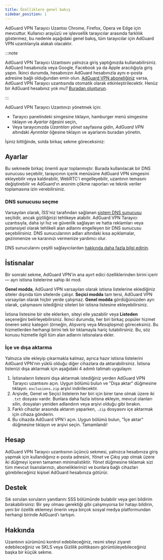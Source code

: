 ```yaml
---
title: Özelliklere genel bakış
sidebar_position: 1
---
```


AdGuard VPN Tarayıcı Uzantısı Chrome, Firefox, Opera ve Edge için mevcuttur. Kullanıcı arayüzü ve işlevsellik tarayıcılar arasında farklılık göstermez, bu nedenle aşağıdaki genel bakış, tüm tarayıcılar için AdGuard VPN uzantılarıyla alakalı olacaktır.

:::note

AdGuard VPN Tarayıcı Uzantısını yalnızca giriş yaptığınızda kullanabilirsiniz. AdGuard hesabınızla veya Google, Facebook ya da Apple aracılığıyla giriş yapın. İkinci durumda, hesabınızın AdGuard hesabınızla aynı e-posta adresine bağlı olduğundan emin olun. [AdGuard VPN aboneliğiniz](/general/subscription) varsa, AdGuard VPN Tarayıcı uzantısında otomatik olarak etkinleştirilecektir. Henüz bir AdGuard hesabınız yok mu? [Buradan oluşturun](https://auth.adguard.com/registration.html).

:::

AdGuard VPN Tarayıcı Uzantınızı yönetmek için:

- Tarayıcı panelindeki simgesine tıklayın, hamburger menü simgesine tıklayın ve *Ayarlar* öğesini seçin,
- Veya tarayıcınızda *Uzantıları yönet* sayfasına gidin, *AdGuard VPN* altındaki *Ayrıntılar* öğesine tıklayın ve ayarlarını buradan yönetin.

İşiniz bittiğinde, solda birkaç sekme göreceksiniz:

## Ayarlar

Bu sekmede birkaç önemli ayar toplanmıştır. Burada kullanılacak bir DNS sunucusu seçebilir, tarayıcının içerik menüsüne AdGuard VPN simgesini ekleyebilir veya kaldırabilir, WebRTC'i engelleyebilir, uzantının temasını değiştirebilir ve AdGuard'ın anonim çökme raporları ve teknik veriler toplamasına izin verebilirsiniz.

### DNS sunucusu seçme

Varsayılan olarak, İSS'niz tarafından sağlanan [sistem DNS sunucusu](https://adguard-dns.io/kb/general/dns-filtering/#what-is-dns) seçilidir, ancak gizliliğinizi tehlikeye atabilir. AdGuard VPN Tarayıcı uzantısıyla, daha iyi hız ve güvenlik sağlayan ve hatta reklamları veya potansiyel olarak tehlikeli alan adlarını engelleyen bir DNS sunucusu seçebilirsiniz. DNS sunucularının adları altındaki kısa açıklamalar, gezinmenize ve kararınızı vermenize yardımcı olur.

DNS sunucularını çeşitli sağlayıcılardan [hakkında daha fazla bilgi edinin](https://adguard-dns.io/kb/general/dns-providers/).

## İstisnalar

Bir sonraki sekme, AdGuard VPN'in ana ayırt edici özelliklerinden birini içerir — ayrı istisna listelerine sahip iki mod.

**Genel modda**, AdGuard VPN varsayılan olarak istisna listelerine eklediğiniz siteler dışında tüm sitelerde çalışır. **Seçici modda** tam tersi, AdGuard VPN varsayılan olarak hiçbir yerde çalışmaz. **Genel modda** gördüğünüzden ayrı olarak, çalışmasını istediğiniz siteleri bir istisna listesine ekleyebilirsiniz.

İstisna listesine bir site eklerken, siteyi elle yazabilir veya **Listeden** seçeneğini belirleyebilirsiniz. İkinci durumda, her biri birkaç popüler hizmet öneren sekiz kategori (örneğin, *Alışveriş* veya *Mesajlaşma*) göreceksiniz. Bu hizmetlerden herhangi birini tek bir tıklamayla hariç tutabilirsiniz. Bu, söz konusu hizmetle ilgili tüm alan adlarını istisnalara ekler.

### İçe ve dışa aktarma

Yalnızca site ekleyip çıkarmakla kalmaz, ayrıca hazır istisna listelerini AdGuard VPN'nin yüklü olduğu diğer cihazlara da aktarabilirsiniz. İstisna listenizi dışa aktarmak için aşağıdaki 4 adımlı talimatı uygulayın:

1. İstisnaların listesini dışa aktarmak istediğiniz yerden AdGuard VPN Tarayıcı uzantısını açın. Uygun bölümü bulun ve "Dışa aktar" düğmesine tıklayın. `exclusions.zip` arşivi indirilecektir.
1. Arşivde, Genel ve Seçici listelerin her biri için birer tane olmak üzere iki `.txt` dosyası vardır. Bunlara daha fazla istisna ekleyin, mevcut olanları silin, dosyaları yeniden adlandırın veya arşivi olduğu gibi bırakın.
1. Farklı cihazlar arasında aktarım yaparken, `.zip` dosyasını içe aktarmak için cihaza gönderin.
1. Bu cihazda AdGuard VPN'i açın. Uygun bölümü bulun, "İçe aktar" düğmesine tıklayın ve arşivi seçin. Tamamlandı!

## Hesap

AdGuard VPN Tarayıcı uzantısının üçüncü sekmesi, yalnızca hesabınıza giriş yapmak için kullandığınız e-posta adresini, *Yönet* ve *Çıkış yap* olmak üzere iki düğmeyi içeren tamamen minimalistiktir. *Yönet* düğmesine tıklamak sizi tüm mevcut lisanslarınızı, aboneliklerinizi ve bunlara bağlı cihazları görebileceğiniz kişisel AdGuard hesabınıza götürür.

## Destek

Sık sorulan soruların yanıtlarını SSS bölümünde bulabilir veya geri bildirim bırakabilirsiniz: Bir şey olması gerektiği gibi çalışmıyorsa bir hatayı bildirin, yeni bir özellik eklemeyi önerin veya birçok sosyal medya platformundan herhangi birinde AdGuard'ı tartışın.

## Hakkında

Uzantının sürümünü kontrol edebileceğiniz, resmi siteyi ziyaret edebileceğiniz ve SKLS veya Gizlilik politikasını görüntüleyebileceğiniz başka bir küçük sekme.
